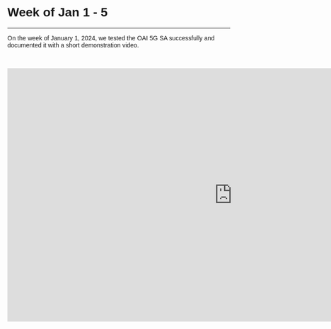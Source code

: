 # <span style="font-family: tahoma, arial, helvetica, sans-serif;">Week of Jan 1 - 5</span>

---

<span style="font-family: tahoma, arial, helvetica, sans-serif;">On the week of
January 1, 2024, we tested the OAI 5G SA successfully and documented it with a
short demonstration video.</span>

<span style="font-family: tahoma, arial, helvetica, sans-serif;">‎</span>

<iframe style="display: table; margin-left: auto; margin-right: auto; width: 1016px; height: 573px;" title="YouTube video player" src="https:/www.youtube.com/embed/G-huV6t5B6c?si=d3taIOkAirU5iHvH" width="1016" height="573" frameborder="0" allow="accelerometer; autoplay; clipboard-write; encrypted-media; gyroscope; picture-in-picture; web-share" allowfullscreen="allowfullscreen"></iframe>

<span style="font-family: tahoma, arial, helvetica, sans-serif;">‎</span>

<span style="font-family: tahoma, arial, helvetica, sans-serif;">‎</span>

<span style="font-family: tahoma, arial, helvetica, sans-serif;">‎</span>
